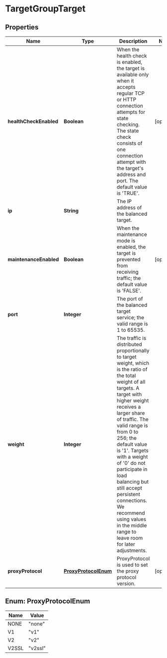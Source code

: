 

# TargetGroupTarget

## Properties

| Name | Type | Description | Notes |
| ------------ | ------------- | ------------- | ------------- |
| **healthCheckEnabled** | **Boolean** | When the health check is enabled, the target is available only when it accepts regular TCP or HTTP connection attempts for state checking. The state check consists of one connection attempt with the target&#39;s address and port. The default value is &#39;TRUE&#39;. |  [optional] |
| **ip** | **String** | The IP address of the balanced target. |  |
| **maintenanceEnabled** | **Boolean** | When the maintenance mode is enabled, the target is prevented from receiving traffic; the default value is &#39;FALSE&#39;. |  [optional] |
| **port** | **Integer** | The port of the balanced target service; the valid range is 1 to 65535. |  |
| **weight** | **Integer** | The traffic is distributed proportionally to target weight, which is the ratio of the total weight of all targets. A target with higher weight receives a larger share of traffic. The valid range is from 0 to 256; the default value is &#39;1&#39;. Targets with a weight of &#39;0&#39; do not participate in load balancing but still accept persistent connections. We recommend using values in the middle range to leave room for later adjustments. |  |
| **proxyProtocol** | [**ProxyProtocolEnum**](#ProxyProtocolEnum) | ProxyProtocol is used to set the proxy protocol version. |  [optional] |



## Enum: ProxyProtocolEnum

| Name | Value |
| ---- | -----
| NONE | &quot;none&quot; |
| V1 | &quot;v1&quot; |
| V2 | &quot;v2&quot; |
| V2SSL | &quot;v2ssl&quot; |


